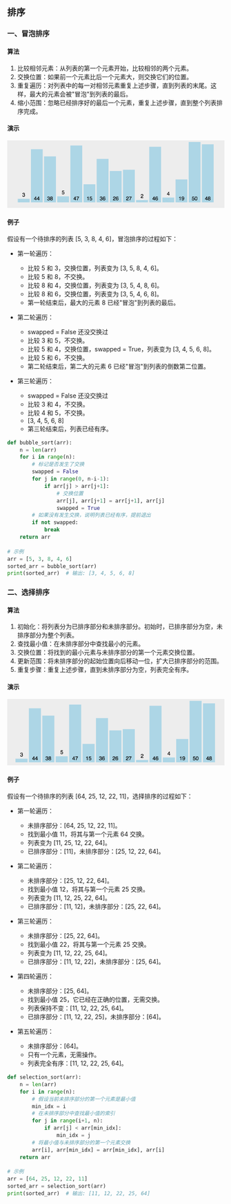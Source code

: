 ## 排序

### 一、冒泡排序

#### 算法

1. 比较相邻元素：从列表的第一个元素开始，比较相邻的两个元素。
2. 交换位置：如果前一个元素比后一个元素大，则交换它们的位置。
3. 重复遍历：对列表中的每一对相邻元素重复上述步骤，直到列表的末尾。这样，最大的元素会被"冒泡"到列表的最后。
4. 缩小范围：忽略已经排序好的最后一个元素，重复上述步骤，直到整个列表排序完成。

#### 演示

![](bubbleSort.gif)

#### 例子

假设有一个待排序的列表 [5, 3, 8, 4, 6]，冒泡排序的过程如下：

* 第一轮遍历：
  * 比较 5 和 3，交换位置，列表变为 [3, 5, 8, 4, 6]。
  * 比较 5 和 8，不交换。 
  * 比较 8 和 4，交换位置，列表变为 [3, 5, 4, 8, 6]。 
  * 比较 8 和 6，交换位置，列表变为 [3, 5, 4, 6, 8]。 
  * 第一轮结束后，最大的元素 8 已经"冒泡"到列表的最后。

* 第二轮遍历： 
  * swapped = False 还没交换过
  * 比较 3 和 5，不交换。 
  * 比较 5 和 4，交换位置，swapped = True，列表变为 [3, 4, 5, 6, 8]。 
  * 比较 5 和 6，不交换。 
  * 第二轮结束后，第二大的元素 6 已经"冒泡"到列表的倒数第二位置。

* 第三轮遍历： 
  * swapped = False 还没交换过
  * 比较 3 和 4，不交换。 
  * 比较 4 和 5，不交换。
  * [3, 4, 5, 6, 8]
  * 第三轮结束后，列表已经有序。

```python
def bubble_sort(arr):
    n = len(arr)
    for i in range(n):
        # 标记是否发生了交换
        swapped = False
        for j in range(0, n-i-1):
            if arr[j] > arr[j+1]:
                # 交换位置
                arr[j], arr[j+1] = arr[j+1], arr[j]
                swapped = True
        # 如果没有发生交换，说明列表已经有序，提前退出
        if not swapped:
            break
    return arr

# 示例
arr = [5, 3, 8, 4, 6]
sorted_arr = bubble_sort(arr)
print(sorted_arr)  # 输出: [3, 4, 5, 6, 8]
```

### 二、选择排序

#### 算法

1. 初始化：将列表分为已排序部分和未排序部分。初始时，已排序部分为空，未排序部分为整个列表。
2. 查找最小值：在未排序部分中查找最小的元素。
3. 交换位置：将找到的最小元素与未排序部分的第一个元素交换位置。
4. 更新范围：将未排序部分的起始位置向后移动一位，扩大已排序部分的范围。
5. 重复步骤：重复上述步骤，直到未排序部分为空，列表完全有序。

#### 演示

![](selectionSort.gif)

#### 例子

假设有一个待排序的列表 [64, 25, 12, 22, 11]，选择排序的过程如下：

* 第一轮遍历： 
  * 未排序部分：[64, 25, 12, 22, 11]。 
  * 找到最小值 11，将其与第一个元素 64 交换。 
  * 列表变为 [11, 25, 12, 22, 64]。 
  * 已排序部分：[11]，未排序部分：[25, 12, 22, 64]。

* 第二轮遍历： 
  * 未排序部分：[25, 12, 22, 64]。 
  * 找到最小值 12，将其与第一个元素 25 交换。 
  * 列表变为 [11, 12, 25, 22, 64]。 
  * 已排序部分：[11, 12]，未排序部分：[25, 22, 64]。

* 第三轮遍历： 
  * 未排序部分：[25, 22, 64]。 
  * 找到最小值 22，将其与第一个元素 25 交换。 
  * 列表变为 [11, 12, 22, 25, 64]。 
  * 已排序部分：[11, 12, 22]，未排序部分：[25, 64]。

* 第四轮遍历： 
  * 未排序部分：[25, 64]。 
  * 找到最小值 25，它已经在正确的位置，无需交换。 
  * 列表保持不变：[11, 12, 22, 25, 64]。 
  * 已排序部分：[11, 12, 22, 25]，未排序部分：[64]。

* 第五轮遍历： 
  * 未排序部分：[64]。 
  * 只有一个元素，无需操作。 
  * 列表完全有序：[11, 12, 22, 25, 64]。

```python
def selection_sort(arr):
    n = len(arr)
    for i in range(n):
        # 假设当前未排序部分的第一个元素是最小值
        min_idx = i
        # 在未排序部分中查找最小值的索引
        for j in range(i+1, n):
            if arr[j] < arr[min_idx]:
                min_idx = j
        # 将最小值与未排序部分的第一个元素交换
        arr[i], arr[min_idx] = arr[min_idx], arr[i]
    return arr

# 示例
arr = [64, 25, 12, 22, 11]
sorted_arr = selection_sort(arr)
print(sorted_arr)  # 输出: [11, 12, 22, 25, 64]
```